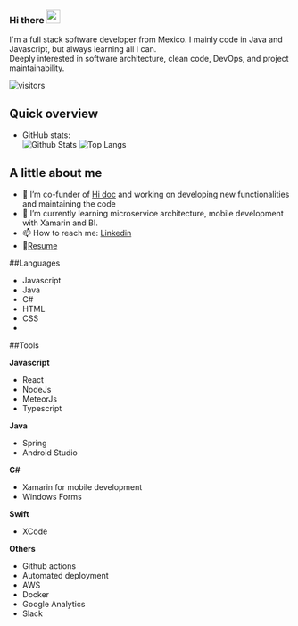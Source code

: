 ### Hi there <img src="https://media.giphy.com/media/hvRJCLFzcasrR4ia7z/giphy.gif" width="25px">

I´m a full stack software developer from Mexico. I mainly code in Java and Javascript, but always learning all I can.\
Deeply interested in software architecture, clean code, DevOps, and project maintainability.  

![visitors](https://visitor-badge.glitch.me/badge?page_id=AlanOrtega91)

## Quick overview
* GitHub stats:  
![Github Stats](https://github-readme-stats.vercel.app/api?username=AlanOrtega91&count_private=true&show_icons=true&include_all_commits=true)
![Top Langs](https://github-readme-stats.vercel.app/api/top-langs/?username=AlanOrtega91&layout=compact&count_private=true)


## A little about me

- 🔭 I’m co-funder of [Hi doc](https://www.hidoc.com.mx/) and working on developing new functionalities and maintaining the code
- 🌱 I’m currently learning microservice architecture, mobile development with Xamarin and BI.
- 📫 How to reach me: [Linkedin](https://www.linkedin.com/in/alan-ortega-samano-b5916282/) 
- 📝[Resume](https://drive.google.com/file/d/1sZ5DFLoYLKvJmgoyJc6VZs-JYROl7A9o/view)

##Languages

- Javascript
- Java
- C#
- HTML
- CSS
- 

##Tools

**Javascript**
- React
- NodeJs
- MeteorJs
- Typescript

**Java**
- Spring
- Android Studio

**C#**
- Xamarin for mobile development
- Windows Forms

**Swift**
- XCode

**Others**
- Github actions
- Automated deployment
- AWS
- Docker
- Google Analytics
- Slack
